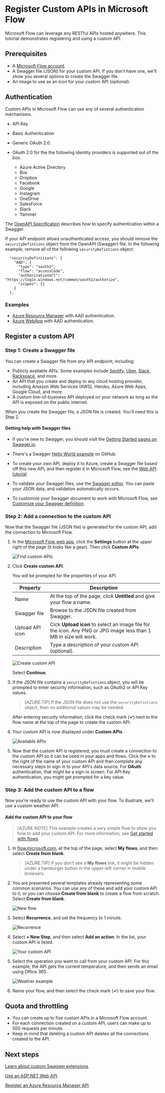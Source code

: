 <properties
	pageTitle="Register Custom APIs in Microsoft Flow | Microsoft PowerApps"
	description="Register Custom APIs in Microsoft Flow using Swagger and OAuth."
	services=""
    suite="flow"
	documentationCenter=""
	authors="camsoper"
	manager="AFTOwen"
	editor=""/>

<tags
   ms.service="flow"
   ms.devlang="na"
   ms.topic="article"
   ms.tgt_pltfrm="na"
   ms.workload="na"
   ms.date="10/26/2016"
   ms.author="casoper"/>

# Register Custom APIs in Microsoft Flow

Microsoft Flow can leverage any RESTful APIs hosted anywhere.  This tutorial demonstrates registering and using a custom API.

## Prerequisites

- A [Microsoft Flow account](https://flow.microsoft.com).
- A Swagger file (JSON) for your custom API. If you don't have one, we'll show you several options to create the Swagger file.
- An image to use as an icon for your custom API (optional).


## Authentication

Custom APIs in Microsoft Flow can use any of several authentication mechanisms.

- API Key
- Basic Authentication
- Generic OAuth 2.0. 
- OAuth 2.0 for the the following identity providers is supported out of the box.

	- Azure Active Directory
	- Box
	- Dropbox
	- Facebook
	- Google
	- Instagram
	- OneDrive
	- SalesForce
	- Slack
	- Yammer


The [OpenAPI Specification](https://github.com/OAI/OpenAPI-Specification/blob/master/versions/2.0.md#securityDefinitionsObject) describes how to specify authentication within a Swagger.

If your API endpoint allows unauthenticated access, you should remove the ```securityDefintions``` object from the OpenAPI (Swagger) file. In the following example, remove all of the following ```securityDefintions``` object:

```
  "securityDefinitions": {
    "AAD": {
      "type": "oauth2",
      "flow": "accessCode",
      "authorizationUrl": "https://login.windows.net/common/oauth2/authorize",
      "scopes": {}
    }
  },
```

### Examples
* [Azure Resource Manager](customapi-azure-resource-manager-tutorial.md) with AAD authentication.
* [Azure WebApp](customapi-web-api-tutorial.md) with AAD authentication.

## Register a custom API

### Step 1: Create a Swagger file

You can create a Swagger file from *any* API endpoint, including:

- Publicly available APIs. Some examples include [Spotify](https://developer.spotify.com/), [Uber](https://developer.uber.com/), [Slack](https://api.slack.com/), [Rackspace](http://docs.rackspace.com/), and more.
- An API that you create and deploy to any cloud hosting provider, including Amazon Web Services (AWS), Heroku, Azure Web Apps, Google Cloud, and more.  
- A custom line-of-business API deployed on your network as long as the API is exposed on the public internet.

When you create the Swagger file, a JSON file is created.  You'll need this is Step 2.

#### Getting help with Swagger files

- If you're new to Swagger, you should visit the [Getting Started pages on Swagger.io](http://swagger.io/getting-started/).

-  There's a Swagger [Hello World example](https://github.com/OAI/OpenAPI-Specification/wiki/Hello-World-Sample) on GitHub.

- To create your own API, deploy it to Azure, create a Swagger file based off this new API, and then register it in Microsoft Flow, see the [Web API tutorial](customapi-web-api-tutorial.md).

- To validate your Swagger files, use the [Swagger editor](http://editor.swagger.io/#/). You can paste your JSON data, and validation automatically occurs.

- To customize your Swagger document to work with Microsoft Flow, see [Customize your Swagger definition](customapi-how-to-swagger.md).

### Step 2: Add a connection to the custom API

Now that the Swagger file (JSON file) is generated for the custom API, add the connection to Microsoft Flow.

1. In the [Microsoft Flow web app](https://flow.microsoft.com/), click the **Settings** button at the upper right of the page (it looks like a gear).  Then click **Custom APIs**.

	![Find custom APIs](./media/register-custom-api/finding-custom-apis.png)  

2. Click **Create custom API**.  

	You will be prompted for the properties of your API.  

	| Property | Description |
	|----------|-------------|
	| Name | At the top of the page, click **Untitled** and give your flow a name. |
	| Swagger file | Browse to the JSON file created from Swagger. |
	| Upload API icon | Cick **Upload icon** to select an image file for the icon. Any PNG or JPG image less than 1 MB in size will work. |
	| Description | Type a description of your custom API (optional). |

	![Create custom API](./media/register-custom-api/create-custom-api.png)  

	Select **Continue**.

3. If the JSON file contains a ```securityDefintions``` object, you will be prompted to enter security information, such as OAuth2 or API Key values.

	>[AZURE.TIP] If the JSON file does not use the ```securityDefintions``` object, then no additional values may be needed.

	After entering security information, click the check mark (**&#x2713;**) next to the flow name at the top of the page to create the custom API.

4. Your custom API is now displayed under **Custom APIs**.

	![Available APIs](./media/register-custom-api/list-custom-apis.png)  

5. Now that the custom API is registered, you must create a connection to the custom API so it can be used in your apps and flows.  Click the **+** to the right of the name of your custom API and then complete any necessary steps to sign in to your API's data source.  For **OAuth** authentication, that might be a sign-in screen.  For API Key authentication, you might get prompted for a key value.

### Step 3: Add the custom API to a flow

Now you're ready to use the custom API with your flow. To illustrate, we'll use a custom weather API.

#### Add the custom API to your flow

>[AZURE.NOTE] This example creates a very simple flow to show you how to add your custom API. For more information, see [Get started with flows](./get-started-logic-flow.md).

1. In [flow.microsoft.com](https://flow.microsoft.com), at the top of the page, select **My flows**, and then select **Create from blank**.

	>[AZURE.TIP] If you don't see a **My flows** link, it might be hidden under a hamburger button in the upper-left corner in mobile browsers.

2. You are presented several templates already representing some common scenarios. You can use any of these and add your custom API to it, or you can choose **Create from blank** to create a flow from scratch.  Select **Create from blank**.

	![New flow](./media/register-custom-api/createfromblank.png)   

4. Select **Recurrence**, and set the frequency to 1 minute.

	![Recurrence](./media/register-custom-api/logicrecurrence.png)  	

5. Select **+ New Step**, and then select **Add an action**. In the list, your custom API is listed.

	![Your custom API](./media/register-custom-api/logicflow.png)

6. Select the operation you want to call from your custom API.  For this example, the API gets the current temperature, and then sends an email using Office 365.

	![Weather example](./media/register-custom-api/logicflowexample.png)

7. Name your flow, and then select the check mark (**&#x2713;**) to save your flow.

## Quota and throttling

- You can create up to five custom APIs in a Microsoft Flow account.
- For each connection created on a custom API, users can make up to 500 requests per minute.
- Keep in mind that deleting a custom API deletes all the connections created to the API.

## Next steps

[Learn about custom Swagger extensions](customapi-how-to-swagger.md).

[Use an ASP.NET Web API](customapi-web-api-tutorial.md).

[Register an Azure Resource Manager API](customapi-azure-resource-manager-tutorial.md).
